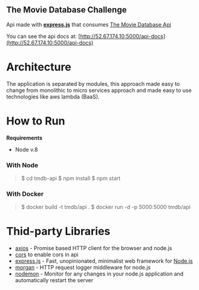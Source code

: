 ## The Movie Database Challenge
Api made with **[express.js](https://github.com/expressjs/express)** that consumes [The Movie Database Api](https://www.themoviedb.org/documentation/api)

You can see the api docs  at: [http://52.67.174.10:5000/api-docs](http://52.67.174.10:5000/api-docs)

# Architecture
The application is separated by modules, this approach made easy to change from monolithic to micro services approach and made easy to use technologies like aws lambda (BaaS).

# How to Run

**Requirements**
 - Node  v.8

### With Node
> $ cd tmdb-api
> $ npm install 
> $ npm start

### With Docker

> $ docker build -t tmdb/api .
> $ docker run -d -p 5000:5000 tmdb/api

# Thid-party Libraries

 - [axios](https://github.com/axios/axios)  - Promise based HTTP client for the browser and node.js
 - [cors](https://github.com/expressjs/cors) to enable cors in api
 - [express.js](https://github.com/expressjs/express)  - Fast, unopinionated, minimalist web framework for [Node.js](https://nodejs.org/en/)
 - [morgan](https://github.com/expressjs/morgan) - HTTP request logger middleware for node.js
- [nodemon](https://github.com/remy/nodemon/) - Monitor for any changes in your node.js application and automatically restart the server

